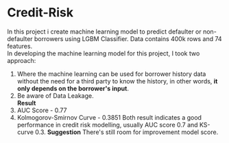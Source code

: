 # **Credit-Risk**
In this project i create machine learning model to predict defaulter or non-defaulter borrowers using LGBM Classifier. Data contains 400k rows and 74 features. <br>
In developing the machine learning model for this project, I took two approach: <br>
1. Where the machine learning can be used for borrower history data without the need for a third party to know the history, in other words, **it only depends on the borrower's input**. 
2. Be aware of Data Leakage. <br>
**Result**
1. AUC Score - 0.77 
2. Kolmogorov-Smirnov Curve - 0.3851
Both result indicates a good performance in credit risk modelling, usually AUC score 0.7 and KS-curve 0.3.
**Suggestion**
There's still room for improvement model score.



